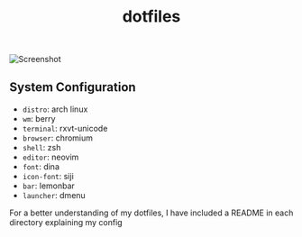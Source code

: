<div align='center'>
    <h1>dotfiles</h1><br>
</div>

![Screenshot](https://i.imgur.com/tnAbtKk.png)

## System Configuration

* `distro`: arch linux
* `wm`: berry
* `terminal`: rxvt-unicode
* `browser`: chromium
* `shell`: zsh
* `editor`: neovim
* `font`: dina
* `icon-font`: siji
* `bar`: lemonbar
* `launcher`: dmenu

For a better understanding of my dotfiles, I have included a README in each directory explaining my config
